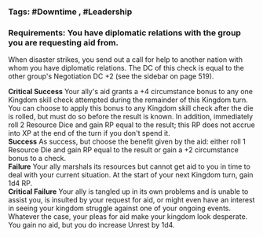 ### Tags: #Downtime , #Leadership 

### Requirements: You have diplomatic relations with the group you are requesting aid from.

When disaster strikes, you send out a call for help to another nation with whom you have diplomatic relations. The DC of this check is equal to the other group's Negotiation DC +2 (see the sidebar on page 519).  
  
**Critical Success** Your ally's aid grants a +4 circumstance bonus to any one Kingdom skill check attempted during the remainder of this Kingdom turn. You can choose to apply this bonus to any Kingdom skill check after the die is rolled, but must do so before the result is known. In addition, immediately roll 2 Resource Dice and gain RP equal to the result; this RP does not accrue into XP at the end of the turn if you don't spend it.  
**Success** As success, but choose the benefit given by the aid: either roll 1 Resource Die and gain RP equal to the result or gain a +2 circumstance bonus to a check.  
**Failure** Your ally marshals its resources but cannot get aid to you in time to deal with your current situation. At the start of your next Kingdom turn, gain 1d4 RP.  
**Critical Failure** Your ally is tangled up in its own problems and is unable to assist you, is insulted by your request for aid, or might even have an interest in seeing your kingdom struggle against one of your ongoing events. Whatever the case, your pleas for aid make your kingdom look desperate. You gain no aid, but you do increase Unrest by 1d4.